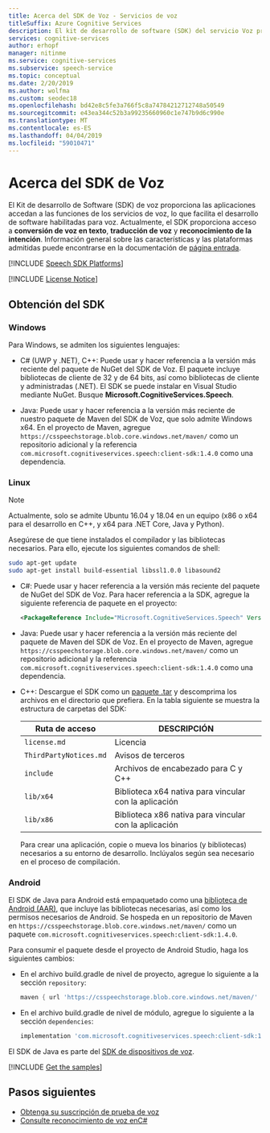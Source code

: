 ```yaml
---
title: Acerca del SDK de Voz - Servicios de voz
titleSuffix: Azure Cognitive Services
description: El kit de desarrollo de software (SDK) del servicio Voz proporciona a sus aplicaciones acceso nativo a las funciones del servicio Voz, lo que facilita el desarrollo de software. En este artículo se proporcionan detalles adicionales sobre el SDK para Windows, Linux y Android.
services: cognitive-services
author: erhopf
manager: nitinme
ms.service: cognitive-services
ms.subservice: speech-service
ms.topic: conceptual
ms.date: 2/20/2019
ms.author: wolfma
ms.custom: seodec18
ms.openlocfilehash: bd42e8c5fe3a766f5c8a74784212712748a50549
ms.sourcegitcommit: e43ea344c52b3a99235660960c1e747b9d6c990e
ms.translationtype: MT
ms.contentlocale: es-ES
ms.lasthandoff: 04/04/2019
ms.locfileid: "59010471"
---
```

# <a name="about-the-speech-sdk"></a>Acerca del SDK de Voz

El Kit de desarrollo de Software (SDK) de voz proporciona las aplicaciones accedan a las funciones de los servicios de voz, lo que facilita el desarrollo de software habilitadas para voz. Actualmente, el SDK proporciona acceso a **conversión de voz en texto**, **traducción de voz** y **reconocimiento de la intención**. Información general sobre las características y las plataformas admitidas puede encontrarse en la documentación de [página entrada](https://aka.ms/csspeech).

[!INCLUDE [Speech SDK Platforms](../../../includes/cognitive-services-speech-service-speech-sdk-platforms.md)]

[!INCLUDE [License Notice](../../../includes/cognitive-services-speech-service-license-notice.md)]

## <a name="get-the-sdk"></a>Obtención del SDK

### <a name="windows"></a> Windows

Para Windows, se admiten los siguientes lenguajes:

* C# (UWP y .NET), C++: Puede usar y hacer referencia a la versión más reciente del paquete de NuGet del SDK de Voz. El paquete incluye bibliotecas de cliente de 32 y de 64 bits, así como bibliotecas de cliente y administradas (.NET). El SDK se puede instalar en Visual Studio mediante NuGet. Busque **Microsoft.CognitiveServices.Speech**.

* Java: Puede usar y hacer referencia a la versión más reciente de nuestro paquete de Maven del SDK de Voz, que solo admite Windows x64. En el proyecto de Maven, agregue `https://csspeechstorage.blob.core.windows.net/maven/` como un repositorio adicional y la referencia `com.microsoft.cognitiveservices.speech:client-sdk:1.4.0` como una dependencia.

### <a name="linux"></a>Linux

> [!NOTE]
> Actualmente, solo se admite Ubuntu 16.04 y 18.04 en un equipo (x86 o x64 para el desarrollo en C++, y x64 para .NET Core, Java y Python).

Asegúrese de que tiene instalados el compilador y las bibliotecas necesarios. Para ello, ejecute los siguientes comandos de shell:

```sh
sudo apt-get update
sudo apt-get install build-essential libssl1.0.0 libasound2
```

* C#: Puede usar y hacer referencia a la versión más reciente del paquete de NuGet del SDK de Voz. Para hacer referencia a la SDK, agregue la siguiente referencia de paquete en el proyecto:

  ```xml
  <PackageReference Include="Microsoft.CognitiveServices.Speech" Version="1.4.0" />
  ```

* Java: Puede usar y hacer referencia a la versión más reciente del paquete de Maven del SDK de Voz. En el proyecto de Maven, agregue `https://csspeechstorage.blob.core.windows.net/maven/` como un repositorio adicional y la referencia `com.microsoft.cognitiveservices.speech:client-sdk:1.4.0` como una dependencia.

* C++: Descargue el SDK como un [paquete .tar](https://aka.ms/csspeech/linuxbinary) y descomprima los archivos en el directorio que prefiera. En la tabla siguiente se muestra la estructura de carpetas del SDK:

  |Ruta de acceso|DESCRIPCIÓN|
  |-|-|
  |`license.md`|Licencia|
  |`ThirdPartyNotices.md`|Avisos de terceros|
  |`include`|Archivos de encabezado para C y C++|
  |`lib/x64`|Biblioteca x64 nativa para vincular con la aplicación|
  |`lib/x86`|Biblioteca x86 nativa para vincular con la aplicación|

  Para crear una aplicación, copie o mueva los binarios (y bibliotecas) necesarios a su entorno de desarrollo. Inclúyalos según sea necesario en el proceso de compilación.

### <a name="android"></a>Android

El SDK de Java para Android está empaquetado como una [biblioteca de Android (AAR)](https://developer.android.com/studio/projects/android-library), que incluye las bibliotecas necesarias, así como los permisos necesarios de Android. Se hospeda en un repositorio de Maven en `https://csspeechstorage.blob.core.windows.net/maven/` como un paquete `com.microsoft.cognitiveservices.speech:client-sdk:1.4.0`.

Para consumir el paquete desde el proyecto de Android Studio, haga los siguientes cambios:

* En el archivo build.gradle de nivel de proyecto, agregue lo siguiente a la sección `repository`:

  ```gradle
  maven { url 'https://csspeechstorage.blob.core.windows.net/maven/' }
  ```

* En el archivo build.gradle de nivel de módulo, agregue lo siguiente a la sección `dependencies`:

  ```gradle
  implementation 'com.microsoft.cognitiveservices.speech:client-sdk:1.4.0'
  ```

El SDK de Java es parte del [SDK de dispositivos de voz](speech-devices-sdk.md).

[!INCLUDE [Get the samples](../../../includes/cognitive-services-speech-service-speech-sdk-sample-download-h2.md)]

## <a name="next-steps"></a>Pasos siguientes

* [Obtenga su suscripción de prueba de voz](https://azure.microsoft.com/try/cognitive-services/)
* [Consulte reconocimiento de voz enC#](quickstart-csharp-dotnet-windows.md)
